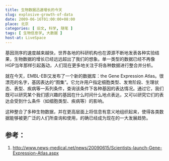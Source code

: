 ```yaml
---
title: 生物数据迅速增长的今天
slug: explosive-growth-of-data
date: 2009-06-16T01:00:00+08:00
place: 北京
categories: [ 旧文, 科学, 随笔 ]
tags: [ 生物信息学, 大数据 ]
host-at: LiveSpace
---
```

基因测序的速度越来越快，世界各地的科研机构也在源源不断地发表各种实验结果，生物数据的增长已经远远超出了我们的想象。单一类型的数据已经不再像HGP当年那样引起轰动，人们现在更多地关注于将各种数据进行整合并分析。

就在今天，EMBL-EBI又发布了一个新的数据库：the Gene Expression Atlas。很漂亮的名字，基因表达的“图集”。它允许用户指定细胞类型、发育阶段、生理状态、表型、疾病等一系列条件，查询该条件下各种基因的表达情况。通过它，我们既可以研究某个我们感兴趣的基因在什么时间什么地点表达，又可以研究它们的表达会受到什么条件（如细胞类型、疾病等）的影响。

这种整合了多种生物数据，并在更高层面上将信息有意义地组织起来，使得各类数据能够被更广泛的人们所查询和使用，的确已经成为现在的一大发展趋势。

## 参考：

1. <http://www.news-medical.net/news/20090615/Scientists-launch-Gene-Expression-Atlas.aspx>

